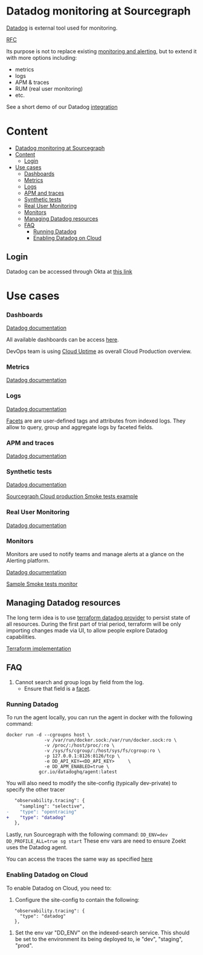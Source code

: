 # Datadog monitoring at Sourcegraph

[Datadog](https://app.datadoghq.com/) is external tool used for monitoring.

[RFC](https://docs.google.com/document/d/1xnAgloZB8sEkyhecjml2ByQl-aUCrJdWDYOBj3asA9g)

Its purpose is not to replace existing [monitoring and alerting](../../dev/tools/observability/monitoring.md), but to extend it with more options including:

- metrics
- logs
- APM & traces
- RUM (real user monitoring)
- etc.

See a short demo of our Datadog [integration](https://www.loom.com/share/27ae324f095a4a0f8a25261a86274ba4)

# Content

- [Datadog monitoring at Sourcegraph](#datadog-monitoring-at-sourcegraph)
- [Content](#content)
  - [Login](#login)
- [Use cases](#use-cases)
  - [Dashboards](#dashboards)
  - [Metrics](#metrics)
  - [Logs](#logs)
  - [APM and traces](#apm-and-traces)
  - [Synthetic tests](#synthetic-tests)
  - [Real User Monitoring](#real-user-monitoring)
  - [Monitors](#monitors)
  - [Managing Datadog resources](#managing-datadog-resources)
  - [FAQ](#faq)
    - [Running Datadog](#running-datadog)
    - [Enabling Datadog on Cloud](#enabling-datadog-on-cloud)

## Login

Datadog can be accessed through Okta at [this link](https://app.datadoghq.com/)

# Use cases

### Dashboards

[Datadog documentation](https://docs.datadoghq.com/dashboards/)

All available dashboards can be access [here](https://app.datadoghq.com/dashboard/lists).

DevOps team is using [Cloud Uptime](https://app.datadoghq.com/dashboard/xjm-eb6-rdn/cloud-uptime) as overall Cloud Production overview.

### Metrics

[Datadog documentation](https://docs.datadoghq.com/metrics/)

### Logs

[Datadog documentation](https://docs.datadoghq.com/logs/explorer/)

[Facets](https://docs.datadoghq.com/logs/explorer/facets/) are are user-defined tags and attributes from indexed logs.
They allow to query, group and aggregate logs by faceted fields.

### APM and traces

[Datadog documentation](https://docs.datadoghq.com/tracing/#explore-datadog-apm)

### Synthetic tests

[Datadog documentation](https://docs.datadoghq.com/synthetics/)

[Sourcegraph Cloud production Smoke tests example](https://app.datadoghq.com/synthetics/details/iis-dve-hzw)

### Real User Monitoring

[Datadog documentation](https://docs.datadoghq.com/real_user_monitoring/)

### Monitors

Monitors are used to notify teams and manage alerts at a glance on the Alerting platform.

[Datadog documentation](https://docs.datadoghq.com/monitors/)

[Sample Smoke tests monitor](https://app.datadoghq.com/monitors/61774211)

## Managing Datadog resources

The long term idea is to use [terraform datadog provider](https://registry.terraform.io/providers/DataDog/datadog/latest/docs) to persist state of all resources.
During the first part of trial period, terraform will be only importing changes made via UI, to allow people explore Datadog capabilities.

[Terraform implementation](https://github.com/sourcegraph/infrastructure/tree/main/datadog)

## FAQ

1. Cannot search and group logs by field from the log.
   - Ensure that field is a [facet](https://docs.datadoghq.com/logs/explorer/facets/#create-facets).

### Running Datadog

To run the agent locally, you can run the agent in docker with the following command:

```
docker run -d --cgroupns host \
              -v /var/run/docker.sock:/var/run/docker.sock:ro \
              -v /proc/:/host/proc/:ro \
              -v /sys/fs/cgroup/:/host/sys/fs/cgroup:ro \
              -p 127.0.0.1:8126:8126/tcp \
              -e DD_API_KEY=<DD_API_KEY>     \
              -e DD_APM_ENABLED=true \
            gcr.io/datadoghq/agent:latest
```

You will also need to modify the site-config (typically dev-private) to specify the other tracer

```patch
   "observability.tracing": {
     "sampling": "selective",
-    "type": "opentracing"
+    "type": "datadog"
   },
```

Lastly, run Sourcegraph with the following command:
`DD_ENV=dev DD_PROFILE_ALL=true sg start`
These env vars are need to ensure Zoekt uses the Datadog agent.

You can access the traces the same way as specified [here](https://docs.sourcegraph.com/admin/observability/tracing)

### Enabling Datadog on Cloud

To enable Datadog on Cloud, you need to:

1. Configure the site-config to contain the following:

```
   "observability.tracing": {
     "type": "datadog"
   },
```

1. Set the env var "DD_ENV" on the indexed-search service. This should be set to the environment its being deployed to, ie "dev", "staging", "prod".
